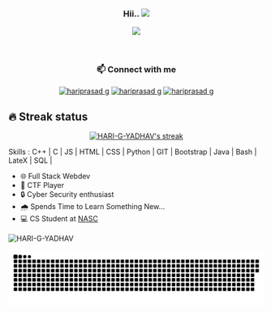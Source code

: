 <h3 align="center">
 Hii..
  <img src="https://media.giphy.com/media/hvRJCLFzcasrR4ia7z/giphy.gif" width="28">
</h3>
<!-- Typing SVG by Hari-G-max - https://github.com/Hari-G-max/readme-typing-svg -->
<p align="center">
  <a href="https://github.com/Hari-G-max/readme-typing-svg"><img src="https://readme-typing-svg.herokuapp.com/?lines=Pentester;Self-taught%20Techie;Always%20learning%20new%20things&font=Fira%20Code&center=true&width=440&height=45&color=f75c7e&vCenter=true&size=22"></a>
</p>
<br/>
<h3 align="center">📫 Connect with me</h3>
<p align="center">
<a href="https://www.linkedin.com/in/hariprasad-g-yadhav-09369720b" target="blank"><img align="center" src="https://cdn2.iconfinder.com/data/icons/metro-uinvert-dock/256/Linked_in_alt.png" alt="hariprasad g" height="50" width="50" /></a>  <a href="https://www.instagram.com/hariprasad_g_yadhav/" target="blank"><img align="center" src="https://cdn2.iconfinder.com/data/icons/social-media-applications/64/social_media_applications_3-instagram-512.png" alt="hariprasad g" height="50" width="50" /></a>  <a href="mailto:hariprasadgyadhav@gmail.com" target="blank"><img align="center" src="https://p.kindpng.com/picc/s/325-3252765_gmail-png-free-background-gmail-email-logo-png.png" alt="hariprasad g" height="50" width="50" /></a> 
</p>

## 🔥 Streak status

<!-- ## 🛠️ My favorite tools -->
<p align="center">
  <a href="https://github.com/HARI-G-YADHAV/github-readme-streak-stats">
    <img title="🔥 Get streak stats for your profile at git.io/streak-stats" alt="HARI-G-YADHAV's streak" src="https://github-readme-streak-stats.herokuapp.com/?user=HARI-G-YADHAV&theme=monokai-metallian&hide_border=true"/></a>
 
 Skills : C++ | C | JS | HTML | CSS | Python | GIT | Bootstrap | Java | Bash | LateX | SQL |
- 🌐 Full Stack Webdev
- 🚩 CTF Player 
- 🔒 Cyber Security enthusiast 
- 🌧️ Spends Time to Learn Something New...
- 💻 CS Student at [NASC](https://nasc.ac.in/)

<p><img align="center" src="https://github-readme-stats.vercel.app/api/top-langs?username=HARI-G-YADHAV&show_icons=true&locale=en&layout=compact" alt="HARI-G-YADHAV" /></p>

<a href=#><img src="contributions.svg"></a>
